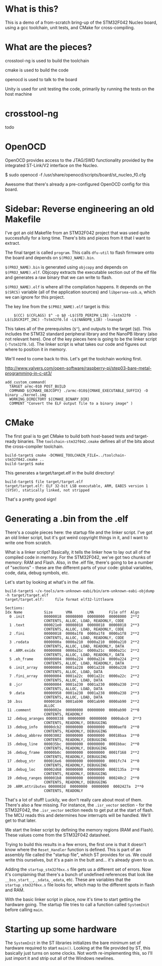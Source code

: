 
# What is this?

This is a demo of a from-scratch bring-up of the STM32F042 Nucleo
board, using a gcc toolchain, unit tests, and CMake for
cross-compiling.

# What are the pieces?

crosstool-ng is used to build the toolchain

cmake is used to build the code

openocd is used to talk to the board

Unity is used for unit testing the code, primarily by running the
tests on the host machine

# crosstool-ng

todo

# OpenOCD

OpenOCD provides access to the JTAG/SWD functionality provided by the
integrated ST-Link/V2 interface on the Nucleo.

$ sudo openocd -f /usr/share/openocd/scripts/board/st_nucleo_f0.cfg

Awesome that there's already a pre-configured OpenOCD config for this board.

# Sidebar: Reverse engineering an old Makefile

I've got an old Makefile from an STM32F042 project that was used quite
successfully for a long time. There's bits and pieces from it that I
want to extract.

The final target is called `program`. This calls `dfu-util` to flash
firmware onto the board and depends on `$(PROJ_NAME).bin`.

`$(PROJ_NAME).bin` is generated using `objcopy` and depends on
`$(PROJ_NAME).elf`. Objcopy extracts the executable section out of the
elf file and generates a raw binary that we can write to flash.

`$(PROJ_NAME).elf` is where all the compilation happens. It depends on
the `$(SRCS)` variable (all of the application sources) and
`libpersea-usb.a`, which we can ignore for this project.

The key line from the `$(PROJ_NAME).elf` target is this:

```
	$(CC) $(CFLAGS) $^ -o $@ -L$(STD_PERIPH_LIB) -lstm32f0  -L$(LDSCRIPT_INC) -Tstm32f0.ld -L$(NANOPB_LIB) -lnanopb
```

This takes all of the prerequisites (`$^`), and outputs to the target
(`$@`). This includes the STM32 standard peripheral library and the
NanoPB library (also not relevant here). One of the key pieces here is
going to be the linker script (`-Tstm32f0.ld`). The linker script is
what takes our code and figures out where to position it in memory.

We'll need to come back to this. Let's get the toolchain working first.

http://www.valvers.com/open-software/raspberry-pi/step03-bare-metal-programming-in-c-pt3/

```
add_custom_command(
  TARGET armc-010 POST_BUILD
  COMMAND ${CMAKE_OBJCOPY} ./armc-010${CMAKE_EXECUTABLE_SUFFIX} -O binary ./kernel.img
  WORKING_DIRECTORY ${CMAKE_BINARY_DIR}
  COMMENT "Convert the ELF output file to a binary image" )
```

# CMake

The first goal is to get CMake to build both host-based tests and
target-ready binaries. The `toolchain-stm32f042.cmake` defines all of
the bits about the cross-compiler toolchain.

```
build-target$ cmake -DCMAKE_TOOLCHAIN_FILE=../toolchain-stm32f042.cmake ..
build-target$ make
```

This generates a target/target.elf in the build directory!

```
build-target$ file target/target.elf
target/target.elf: ELF 32-bit LSB executable, ARM, EABI5 version 1 (SYSV), statically linked, not stripped
```

That's a pretty good sign!

# Generating a .bin from the .elf

There's a couple pieces here: the startup file and the linker
script. I've got an old linker script, but it's got weird copyright
things in it, and I want to write one from scratch.

What is a linker script? Basically, it tells the linker how to lay out
all of the compiled code in memory. For the STM32F042, we've got two
chunks of memory: RAM and Flash. Also, in the .elf file, there's going
to be a number of "sections" - these are the different parts of your
code: global variables, code, data, debug symbols, etc.

Let's start by looking at what's in the .elf file.

```
build-target$ ~/x-tools/arm-unknown-eabi/bin/arm-unknown-eabi-objdump -h target/target.elf
target/target.elf:     file format elf32-littlearm

Sections:
Idx Name          Size      VMA       LMA       File off  Algn
  0 .init         00000018  00008000  00008000  00008000  2**2
                  CONTENTS, ALLOC, LOAD, READONLY, CODE
  1 .text         000021e0  00008018  00008018  00008018  2**3
                  CONTENTS, ALLOC, LOAD, READONLY, CODE
  2 .fini         00000018  0000a1f8  0000a1f8  0000a1f8  2**2
                  CONTENTS, ALLOC, LOAD, READONLY, CODE
  3 .rodata       0000000a  0000a210  0000a210  0000a210  2**2
                  CONTENTS, ALLOC, LOAD, READONLY, DATA
  4 .ARM.exidx    00000008  0000a21c  0000a21c  0000a21c  2**2
                  CONTENTS, ALLOC, LOAD, READONLY, DATA
  5 .eh_frame     00000004  0000a224  0000a224  0000a224  2**2
                  CONTENTS, ALLOC, LOAD, READONLY, DATA
  6 .init_array   00000004  0001a228  0001a228  0000a228  2**2
                  CONTENTS, ALLOC, LOAD, DATA
  7 .fini_array   00000004  0001a22c  0001a22c  0000a22c  2**2
                  CONTENTS, ALLOC, LOAD, DATA
  8 .jcr          00000004  0001a230  0001a230  0000a230  2**2
                  CONTENTS, ALLOC, LOAD, DATA
  9 .data         00000958  0001a238  0001a238  0000a238  2**3
                  CONTENTS, ALLOC, LOAD, DATA
 10 .bss          00000104  0001ab90  0001ab90  0000ab90  2**2
                  ALLOC
 11 .comment      0000002e  00000000  00000000  0000ab90  2**0
                  CONTENTS, READONLY
 12 .debug_aranges 00000338  00000000  00000000  0000abc0  2**3
                  CONTENTS, READONLY, DEBUGGING
 13 .debug_info   0000dcb2  00000000  00000000  0000aef8  2**0
                  CONTENTS, READONLY, DEBUGGING
 14 .debug_abbrev 00003002  00000000  00000000  00018baa  2**0
                  CONTENTS, READONLY, DEBUGGING
 15 .debug_line   000035bc  00000000  00000000  0001bbac  2**0
                  CONTENTS, READONLY, DEBUGGING
 16 .debug_frame  00000b0c  00000000  00000000  0001f168  2**2
                  CONTENTS, READONLY, DEBUGGING
 17 .debug_str    000016e6  00000000  00000000  0001fc74  2**0
                  CONTENTS, READONLY, DEBUGGING
 18 .debug_loc    00002d68  00000000  00000000  0002135a  2**0
                  CONTENTS, READONLY, DEBUGGING
 19 .debug_ranges 000001b8  00000000  00000000  000240c2  2**0
                  CONTENTS, READONLY, DEBUGGING
 20 .ARM.attributes 0000002d  00000000  00000000  0002427a  2**0
                  CONTENTS, READONLY

```

That's a lot of stuff! Luckily, we don't really care about most of
them. There's also a few missing. For instance, the `.isr_vector`
section - for the STM32F042, the `.isr_vector` section needs to get
put at the start of flash. The MCU reads this and determines how
interrupts will be handled. We'll get to that later.

We start the linker script by defining the memory regions (RAM and
Flash). These values come from the STM32F042 datasheet.

Trying to build this results in a few errors, the first one is that it
doesn't know where the `Reset_Handler` function is defined. This is
part of an assembly file called the "startup file", which ST provides
for us. We could write this ourselves, but it's a pain in the butt
and... it's already given to us.

Adding the `startup_stm32f0xx.s` file gets us a different set of
errors. Now it's complaining that there's a bunch of undefined
references that look like `__bss_start__`, `_sdata`, `_edata`,
etc. These are variables that the `startup_stm32f0xx.s` file looks
for, which map to the different spots in flash and RAM.

With the basic linker script in place, now it's time to start getting
the hardware going. The startup file tries to call a function called
`SystemInit` before calling `main`.

# Starting up some hardware

The `SystemInit` in the ST libraries initializes the bare minimum set
of hardware required to start `main()`. Looking at the file provided
by ST, this basically just turns on some clocks. Not worth
re-implementing this, so I'll just import it and strip out all of the
Windows newlines.


